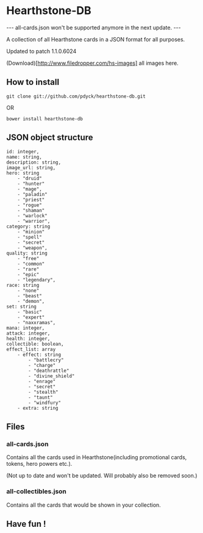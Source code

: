 # Hearthstone-DB

--- all-cards.json won't be supported anymore in the next update. ---

A collection of all Hearthstone cards in a JSON format for all purposes.

Updated to patch 1.1.0.6024

(Download)[http://www.filedropper.com/hs-images] all images here.

## How to install

```
git clone git://github.com/pdyck/hearthstone-db.git
```

OR

```
bower install hearthstone-db
```

## JSON object structure

```
id: integer,
name: string,
description: string,
image_url: string,
hero: string
	- "druid"
	- "hunter"
	- "mage",
	- "paladin"
	- "priest"
	- "rogue"
	- "shaman"
	- "warlock"
	- "warrior",
category: string
	- "minion"
	- "spell"
	- "secret"
	- "weapon",
quality: string
	- "free"
	- "common"
	- "rare"
	- "epic"
	- "legendary",
race: string
	- "none"
	- "beast"
	- "demon",
set: string
	- "basic"
	- "expert"
	- "naxxramas",
mana: integer,
attack: integer,
health: integer,
collectible: boolean,
effect_list: array
	- effect: string
		- "battlecry"
		- "charge"
		- "deathrattle"
		- "divine_shield"
		- "enrage"
		- "secret"
		- "stealth"
		- "taunt"
		- "windfury"
	- extra: string
```

## Files

### all-cards.json

Contains all the cards used in Hearthstone(including promotional cards, tokens, hero powers etc.).

(Not up to date and won't be updated. Will probably also be removed soon.)

### all-collectibles.json

Contains all the cards that would be shown in your collection.

## Have fun !
